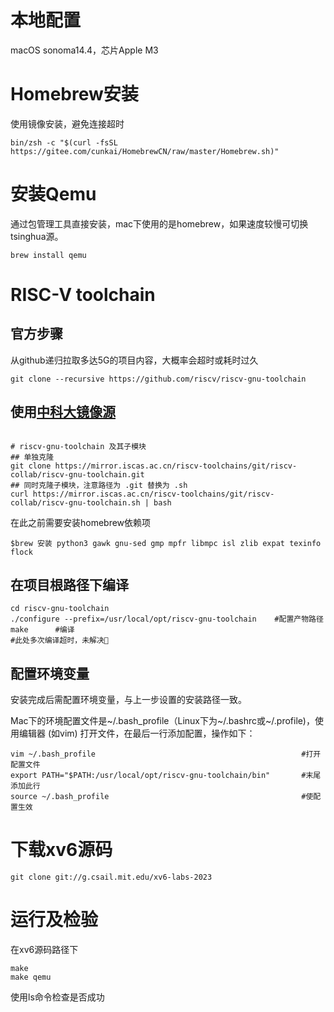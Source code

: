 # 本地配置
macOS sonoma14.4，芯片Apple M3

# Homebrew安装
使用镜像安装，避免连接超时
```
bin/zsh -c "$(curl -fsSL https://gitee.com/cunkai/HomebrewCN/raw/master/Homebrew.sh)"
```
# 安装Qemu
通过包管理工具直接安装，mac下使用的是homebrew，如果速度较慢可切换tsinghua源。
```
brew install qemu 
```

# RISC-V toolchain
## 官方步骤
从github递归拉取多达5G的项目内容，大概率会超时或耗时过久
```
git clone --recursive https://github.com/riscv/riscv-gnu-toolchain
```
## 使用[中科大镜像源](https://help.mirrors.cernet.edu.cn/riscv-toolchains/)
```

# riscv-gnu-toolchain 及其子模块
## 单独克隆
git clone https://mirror.iscas.ac.cn/riscv-toolchains/git/riscv-collab/riscv-gnu-toolchain.git
## 同时克隆子模块，注意路径为 .git 替换为 .sh
curl https://mirror.iscas.ac.cn/riscv-toolchains/git/riscv-collab/riscv-gnu-toolchain.sh | bash
```
在此之前需要安装homebrew依赖项
```
$brew 安装 python3 gawk gnu-sed gmp mpfr libmpc isl zlib expat texinfo flock
```
## 在项目根路径下编译
```
cd riscv-gnu-toolchain
./configure --prefix=/usr/local/opt/riscv-gnu-toolchain    #配置产物路径
make      #编译
#此处多次编译超时，未解决🥲
```
## 配置环境变量

安装完成后需配置环境变量，与上一步设置的安装路径一致。

Mac下的环境配置文件是~/.bash_profile（Linux下为~/.bashrc或~/.profile)，使用编辑器 (如vim) 打开文件，在最后一行添加配置，操作如下：

```
vim ~/.bash_profile                                              #打开配置文件
export PATH="$PATH:/usr/local/opt/riscv-gnu-toolchain/bin"       #末尾添加此行
source ~/.bash_profile                                           #使配置生效
```

# 下载xv6源码
```
git clone git://g.csail.mit.edu/xv6-labs-2023
```

# 运行及检验
在xv6源码路径下
```
make
make qemu
```
使用ls命令检查是否成功